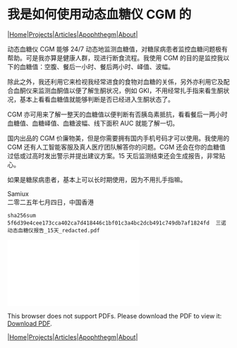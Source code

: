 # 我是如何使用动态血糖仪 CGM 的

|[Home](/README.md)|[Projects](/projects.md)|[Articles](/articles.md)|[Apophthegm](/apophthegm.md)|[About](/about.md)|

动态血糖仪 CGM 能够 24/7 动态地监测血糖值，对糖尿病患者监控血糖问题极有帮助。可是我亦算是健康人群，现进行断食流程。我使用 CGM 的目的是监控我以下的血糖值：空腹、餐后一小时、餐后两小时、峄值、波幅。

除此之外，我还利用它来检视我经常进食的食物对血糖的关係，另外亦利用它及配合血酮仪来监测血酮值以便了解生酮状况，例如 GKI，不用经常扎手指来看生酮状况，基本上看看血糖值就能够判断是否已经进入生酮状态了。

CGM 亦可用来了解一整天的血糖值以便判断有否胰岛素抵抗，看看餐后一两小时血糖值、血糖峄值、血糖波幅、线下面积 AUC 就能了解一切。

国内出品的 CGM 价廉物美，但是你需要拥有国内手机号码才可以使用。我使用的 CGM 还有人工智能客服及真人医疗团队解答你的问题。CGM 还会在你的血糖值过低或过高时发出警示并提出建议方案。15 天后监测结束还会生成报告，非常贴心。

如果是糖尿病患者，基本上可以长时期使用，因为不用扎手指嘛。

Samiux    
二零二五年七月四日，中国香港    

```sha256sum 5f6d39e4cee173cca402ca7d418446c1bf01c3a4bc2dcb491c749db7af1824fd  三诺动态血糖仪报告_15天_redacted.pdf```

<object data="/pdf/三诺动态血糖仪报告_15天_redacted.pdf" type="application/pdf" width="900px" height="700px">
    <embed src="/pdf/三诺动态血糖仪报告_15天_redacted.pdf">
        <p>This browser does not support PDFs. Please download the PDF to view it: <a href="/pdf/三诺动态血糖仪报告_15天_redacted.pdf">Download PDF</a>.</p>
</object>

|[Home](/README.md)|[Projects](/projects.md)|[Articles](/articles.md)|[Apophthegm](/apophthegm.md)|[About](/about.md)|
